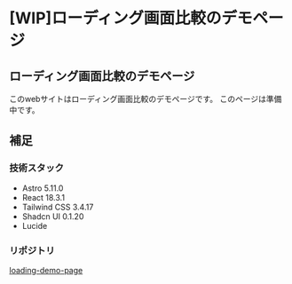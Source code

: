 # [WIP]ローディング画面比較のデモページ

## ローディング画面比較のデモページ

このwebサイトはローディング画面比較のデモページです。
このページは準備中です。

## 補足

### 技術スタック

- Astro 5.11.0
- React 18.3.1
- Tailwind CSS 3.4.17
- Shadcn UI 0.1.20
- Lucide

### リポジトリ

[loading-demo-page](https://github.com/honokiyuto/loading-demo-page)
